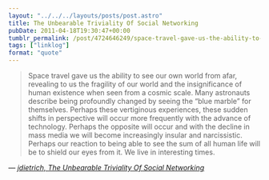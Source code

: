 ```yaml
---
layout: "../../../layouts/posts/post.astro"
title: The Unbearable Triviality Of Social Networking
pubDate: 2011-04-18T19:30:47+00:00
tumblr_permalink: /post/4724646249/space-travel-gave-us-the-ability-to-see-our-own
tags: ["linklog"]
format: "quote"
---
```


> Space travel gave us the ability to see our own world from afar, revealing to us the fragility of our world and the insignificance of human existence when seen from a cosmic scale. Many astronauts describe being profoundly changed by seeing the &ldquo;blue marble&rdquo; for themselves. Perhaps these vertiginous experiences, these sudden shifts in perspective will occur more frequently with the advance of technology. Perhaps the opposite will occur and with the decline in mass media we will become increasingly insular and narcissistic. Perhaps our reaction to being able to see the sum of all human life will be to shield our eyes from it. We live in interesting times.

— <cite>[jdietrich, _The Unbearable Triviality Of Social Networking_](https://news.ycombinator.com/item?id=2459366)</cite>
